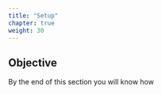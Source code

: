 ```yaml
---
title: "Setup"
chapter: true
weight: 30
---
```


## Objective

By the end of this section you will know how 
